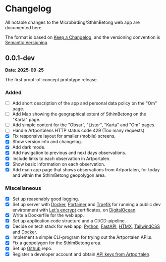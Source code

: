 # Changelog

All notable changes to the Microbirding/SthlmBetong web app are documented here.

The format is based on [Keep a Changelog](https://keepachangelog.com/en/1.1.0/), and the versioning convention is [Semantic Versioning](https://semver.org/spec/v2.0.0.html).

## 0.0.1-dev

**Date: 2025-09-25**

The first proof-of-concept prototype release.

### Added

- [ ] Add short description of the app and personal data policy on the "Om" page.
- [ ] Add Map showing the geographical extent of SthlmBetong on the "Karta" page.
- [ ] Add simple content for the "Obsar", "Listor", "Karta" and "Om" pages.
- [ ] Handle Artportalens HTTP status code 429 (Too many requests).
- [x] Fix responsive layout for smaller (mobile) screens.
- [x] Show version info and changelog.
- [x] Add dark mode.
- [x] Add navigation to previous and next days observations.
- [x] Include links to each observation in Artportalen.
- [x] Show basic information on each observation.
- [x] Add main app page that shows observations from Artportalen, for today and within the SthlmBetong geopolygon area.

### Miscellaneous

- [x] Set up reasonably good logging.
- [x] Set up server with [Docker](https://www.docker.com/), [Portainer](https://www.portainer.io/) and [Traefik](https://traefik.io/traefik) for running a public dev environment with [Let's encrypt](https://letsencrypt.org/) certificates, on [DigitalOcean](https://www.digitalocean.com/).
- [x] Write a Dockerfile for the web app.
- [x] Set up application code structure and a CI/CD-pipeline.
- [x] Decide on tech stack for web app; [Python](https://www.python.org/), [FastAPI](https://fastapi.tiangolo.com/), [HTMX](https://htmx.org/), [TailwindCSS](https://tailwindcss.com/) and [Docker](https://tailwindcss.com/).
- [x] Implement a simple CLI-program for trying out the Artportalen API:s.
- [x] Fix a geopolygon for the SthlmBetong area.
- [x] Set up [Github](https://github.com/) repo.
- [x] Register a developer account and obtain [API keys from Artportalen](https://api-portal.artdatabanken.se/).
